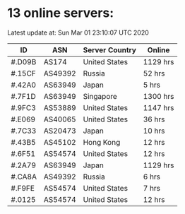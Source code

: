 # 13 online servers:

Latest update at: Sun Mar 01 23:10:07 UTC 2020

| ID | ASN | Server Country | Online |
| -- | --- | -------------- | ------ |
| #.D09B | AS174 | United States | 1129 hrs |
| #.15CF | AS49392 | Russia | 52 hrs |
| #.42A0 | AS63949 | Japan | 5 hrs |
| #.7F1D | AS63949 | Singapore | 1300 hrs |
| #.9FC3 | AS53889 | United States | 1147 hrs |
| #.E069 | AS40065 | United States | 36 hrs |
| #.7C33 | AS20473 | Japan | 10 hrs |
| #.43B5 | AS45102 | Hong Kong | 12 hrs |
| #.6F51 | AS54574 | United States | 12 hrs |
| #.2A79 | AS63949 | Japan | 1129 hrs |
| #.CA8A | AS49392 | Russia | 6 hrs |
| #.F9FE | AS54574 | United States | 7 hrs |
| #.0125 | AS54574 | United States | 12 hrs |

